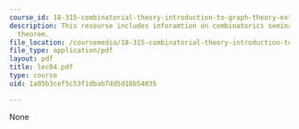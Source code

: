 ```yaml
---
course_id: 18-315-combinatorial-theory-introduction-to-graph-theory-extremal-and-enumerative-combinatorics-spring-2005
description: This resourse includes inforamtion on combinatorics seminar,and Erd?s-Lov?sz
  theorem.
file_location: /coursemedia/18-315-combinatorial-theory-introduction-to-graph-theory-extremal-and-enumerative-combinatorics-spring-2005/1a85b3cef5c53f1dbab7dd5d18b54035_lec04.pdf
file_type: application/pdf
layout: pdf
title: lec04.pdf
type: course
uid: 1a85b3cef5c53f1dbab7dd5d18b54035

---
```

None